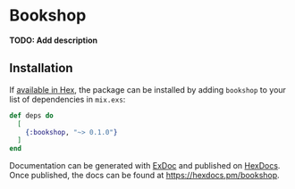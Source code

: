 # Bookshop

**TODO: Add description**

## Installation

If [available in Hex](https://hex.pm/docs/publish), the package can be installed
by adding `bookshop` to your list of dependencies in `mix.exs`:

```elixir
def deps do
  [
    {:bookshop, "~> 0.1.0"}
  ]
end
```

Documentation can be generated with [ExDoc](https://github.com/elixir-lang/ex_doc)
and published on [HexDocs](https://hexdocs.pm). Once published, the docs can
be found at <https://hexdocs.pm/bookshop>.

